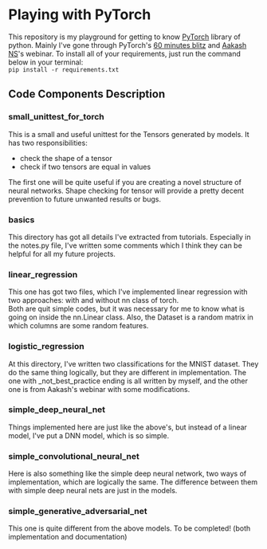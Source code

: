 # Playing with PyTorch
This repository is my playground for getting to know [PyTorch](https://pytorch.org/ "PyTorch") library of python.
Mainly I've gone through PyTorch's [60 minutes blitz](https://pytorch.org/tutorials/beginner/deep_learning_60min_blitz.html "blitz") and [Aakash NS](https://www.youtube.com/watch?v=GIsg-ZUy0MY "Aakash NS")'s webinar.
To install all of your requirements, just run the command below in your terminal:
<br>
``` pip install -r requirements.txt ```
## Code Components Description
### small_unittest_for_torch
This is a small and useful unittest for the Tensors generated by models. It has two responsibilities: 
* check the shape of a tensor
* check if two tensors are equal in values

The first one will be quite useful if you are creating a novel structure of neural networks. Shape checking for tensor will provide a pretty decent prevention to future unwanted results or bugs.
### basics
This directory has got all details I've extracted from tutorials. Especially in the notes.py file, I've written some comments which I think they can be helpful for all my future projects.

### linear_regression
This one has got two files, which I've implemented linear regression with two approaches: with and without nn class of torch. 
<br>
Both are quit simple codes, but it was necessary for me to know what is going on inside the nn.Linear class. Also, the Dataset is a random matrix in which columns are some random features.
### logistic_regression
At this directory, I've written two classifications for the MNIST dataset. They do the same thing logically, but they are different in implementation.
The one with _not_best_practice ending is all written by myself, and the other one is from Aakash's webinar with some modifications.
### simple_deep_neural_net
Things implemented here are just like the above's, but instead of a linear model, I've put a DNN model, which is so simple.
### simple_convolutional_neural_net
Here is also something like the simple deep neural network, two ways of implementation, which are logically the same. The difference between them with simple deep neural nets are just in the models.
### simple_generative_adversarial_net
This one is quite different from the above models. To be completed! (both implementation and documentation)